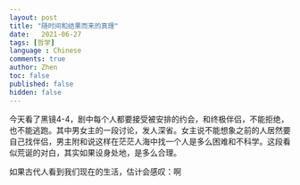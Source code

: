```yaml
---
layout: post
title: "随时间和结果而来的真理"
date:   2021-06-27
tags: [哲学]
language : Chinese
comments: true
author: Zhen
toc: false
published: false
hidden: false
---
```

今天看了黑镜4-4，剧中每个人都要接受被安排的约会，和终极伴侣，不能拒绝，也不能逃跑。其中男女主的一段讨论，发人深省。女主说不能想象之前的人居然要自己找伴侣，男主附和说这样在茫茫人海中找一个人是多么困难和不科学。这段看似荒诞的对白，其实如果设身处地，是多么合理。

如果古代人看到我们现在的生活，估计会感叹：啊

<!--stackedit_data:
eyJoaXN0b3J5IjpbLTQxNjQyMjQ0Nl19
-->